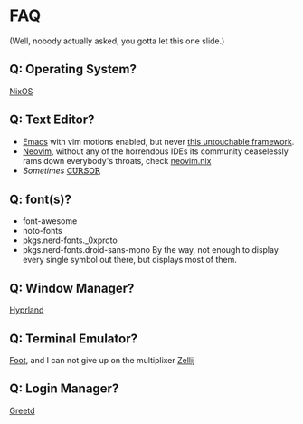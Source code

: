 # FAQ
(Well, nobody actually asked, you gotta let this one slide.)

## Q: Operating System?
[NixOS](https://nixos.wiki/wiki/Overview_of_the_NixOS_Linux_distribution)

## Q: Text Editor?
- [Emacs](https://www.gnu.org/software/emacs/) with vim motions enabled, but never [this untouchable framework](https://github.com/doomemacs/doomemacs).
- [Neovim](https://neovim.io/), without any of the horrendous IDEs its community ceaselessly rams down everybody's throats, check [neovim.nix](./modules/neovim.nix)
- *Sometimes* [**𝙲𝚄𝚁𝚂𝙾𝚁**](https://www.cursor.com/)

## Q: font(s)?
- font-awesome
- noto-fonts
- pkgs.nerd-fonts._0xproto
- pkgs.nerd-fonts.droid-sans-mono
By the way, not enough to display every single symbol out there, but displays most of them.

## Q: Window Manager?
[Hyprland](https://hyprland.org/)

## Q: Terminal Emulator?
[Foot](https://wiki.archlinux.org/title/Foot), and I can not give up on the multiplixer [Zellij](https://zellij.dev/)

## Q: Login Manager?
[Greetd](https://wiki.archlinux.org/title/Greetd)
